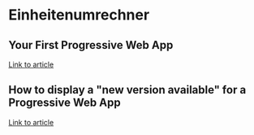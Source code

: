 # Einheitenumrechner

##  Your First Progressive Web App 
[Link to article](https://developers.google.com/web/fundamentals/codelabs/your-first-pwapp/)

## How to display a "new version available" for a Progressive Web App
[Link to article](https://deanhume.com/displaying-a-new-version-available-progressive-web-app/)

